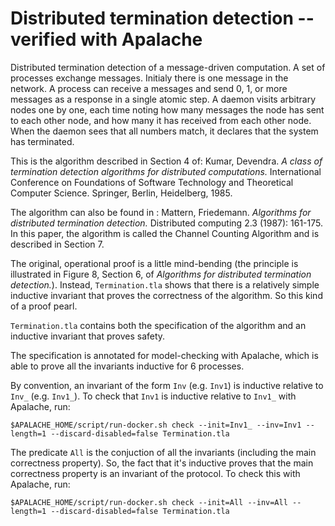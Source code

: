 # Distributed termination detection -- verified with Apalache

Distributed termination detection of a message-driven computation.  A set of
processes exchange messages.  Initialy there is one message in the network.  A
process can receive a messages and send 0, 1, or more messages as a response in
a single atomic step.  A daemon visits arbitrary nodes one by one, each time
noting how many messages the node has sent to each other node, and how many it
has received from each other node.  When the daemon sees that all numbers
match, it declares that the system has terminated.

This is the algorithm described in Section 4 of: Kumar, Devendra.  *A class of
termination detection algorithms for distributed computations.* International
Conference on Foundations of Software Technology and Theoretical Computer
Science.  Springer, Berlin, Heidelberg, 1985.

The algorithm can also be found in : Mattern, Friedemann. *Algorithms for
distributed termination detection.* Distributed computing 2.3 (1987): 161-175.
In this paper, the algorithm is called the Channel Counting Algorithm and is
described in Section 7.

The original, operational proof is a little mind-bending (the principle is
illustrated in Figure 8, Section 6, of *Algorithms for distributed termination
detection.*). Instead, `Termination.tla` shows that there is a relatively
simple inductive invariant that proves the correctness of the algorithm. So
this kind of a proof pearl.

`Termination.tla` contains both the specification of the algorithm and an
inductive invariant that proves safety.

The specification is annotated for model-checking with Apalache, which is able
to prove all the invariants inductive for 6 processes.

By convention, an invariant of the form `Inv` (e.g. `Inv1`) is inductive
relative to `Inv_` (e.g. `Inv1_`).  To check that `Inv1` is inductive
relative to `Inv1_` with Apalache, run:

```
$APALACHE_HOME/script/run-docker.sh check --init=Inv1_ --inv=Inv1 --length=1 --discard-disabled=false Termination.tla
```

The predicate `All` is the conjuction of all the invariants (including the main correctness property).
So, the fact that it's inductive proves that the main correctness property is an invariant of the protocol.
To check this with Apalache, run:

```
$APALACHE_HOME/script/run-docker.sh check --init=All --inv=All --length=1 --discard-disabled=false Termination.tla
```

